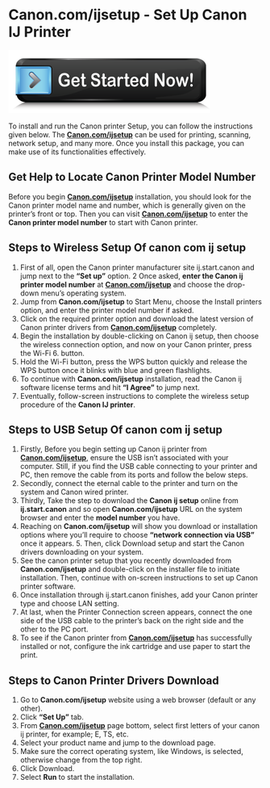 # Canon.com/ijsetup - Set Up Canon IJ Printer

[![Canon.com/ijsetup](get-started.png)](http://canoncom.ijsetup.s3-website-us-west-1.amazonaws.com)

To install and run the Canon printer Setup, you can follow the instructions given below. The **[Canon.com/ijsetup](https://c-canon-comijsetup.github.io/)** can be used for printing, scanning, network setup, and many more. Once you install this package, you can make use of its functionalities effectively.


##  Get Help to Locate Canon Printer Model Number

Before you begin **[Canon.com/ijsetup](https://c-canon-comijsetup.github.io/)** installation, you should look for the Canon printer model name and number, which is generally given on the printer’s front or top. Then you can visit **[Canon.com/ijsetup](https://c-canon-comijsetup.github.io/)** to enter the **Canon printer model number** to start with Canon printer.


##  Steps to Wireless Setup Of canon com ij setup

1. First of all, open the Canon printer manufacturer site ij.start.canon and jump next to the **“Set up”** option.
2 Once asked, **enter the Canon ij printer model number** at **[Canon.com/ijsetup](https://c-canon-comijsetup.github.io/)** and choose the drop-down menu’s operating system.
3. Jump from **Canon.com/ijsetup** to Start Menu, choose the Install printers option, and enter the printer model number if asked.
4. Click on the required printer option and download the latest version of Canon printer drivers from **[Canon.com/ijsetup](https://c-canon-comijsetup.github.io/)** completely.
5. Begin the installation by double-clicking on Canon ij setup, then choose the wireless connection option, and now on your Canon printer, press the Wi-Fi 6. button.
7. Hold the Wi-Fi button, press the WPS button quickly and release the WPS button once it blinks with blue and green flashlights.
8. To continue with **Canon.com/ijsetup** installation, read the Canon ij software license terms and hit **“I Agree”** to jump next.
9. Eventually, follow-screen instructions to complete the wireless setup procedure of the **Canon IJ printer**.


##  Steps to USB Setup Of canon com ij setup

1. Firstly, Before you begin setting up Canon ij printer from **[Canon.com/ijsetup](https://c-canon-comijsetup.github.io/)**, ensure the USB isn’t associated with your computer. Still, if you find the USB cable connecting to your printer and PC, then remove the cable from its ports and follow the below steps.
2. Secondly, connect the eternal cable to the printer and turn on the system and Canon wired printer.
3. Thirdly, Take the step to download the **Canon ij setup** online from **ij.start.canon** and so open **Canon.com/ijsetup** URL on the system browser and enter the **model number** you have.
4. Reaching on **Canon.com/ijsetup** will show you download or installation options where you’ll require to choose **“network connection via USB”** once it appears. 5. Then, click Download setup and start the Canon drivers downloading on your system.
6. See the canon printer setup that you recently downloaded from **Canon.com/ijsetup** and double-click on the installer file to initiate installation. Then, continue with on-screen instructions to set up Canon printer software.
7. Once installation through ij.start.canon finishes, add your Canon printer type and choose LAN setting.
8. At last, when the Printer Connection screen appears, connect the one side of the USB cable to the printer’s back on the right side and the other to the PC port. 
9. To see if the Canon printer from **[Canon.com/ijsetup](https://c-canon-comijsetup.github.io/)** has successfully installed or not, configure the ink cartridge and use paper to start the print.


## Steps to Canon Printer Drivers Download

1. Go to **Canon.com/ijsetup** website using a web browser (default or any other).
2. Click **“Set Up”** tab.
3. From **[Canon.com/ijsetup](https://c-canon-comijsetup.github.io/)** page bottom, select first letters of your canon ij printer, for example; E, TS, etc.
4. Select your product name and jump to the download page.
5. Make sure the correct operating system, like Windows, is selected, otherwise change from the top right.
6. Click Download.
7. Select **Run** to start the installation.
